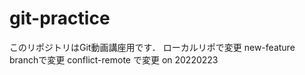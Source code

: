 # git-practice
このリポジトリはGit動画講座用です．
ローカルリポで変更
new-feature branchで変更
conflict-remote で変更 on 20220223

